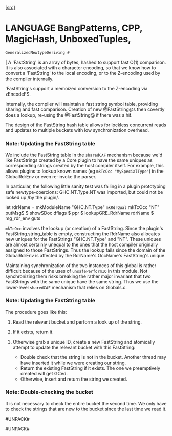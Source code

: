 [[src]](https://github.com/ghc/ghc/tree/master/compiler/utils/FastString.hs)
# LANGUAGE BangPatterns, CPP, MagicHash, UnboxedTuples,
    GeneralizedNewtypeDeriving #

|
A 'FastString' is an array of bytes, hashed to support fast O(1)
comparison.  It is also associated with a character encoding, so that
we know how to convert a 'FastString' to the local encoding, or to the
Z-encoding used by the compiler internally.

'FastString's support a memoized conversion to the Z-encoding via zEncodeFS.



Internally, the compiler will maintain a fast string symbol table, providing
sharing and fast comparison. Creation of new @FastString@s then covertly does a
lookup, re-using the @FastString@ if there was a hit.

The design of the FastString hash table allows for lockless concurrent reads
and updates to multiple buckets with low synchronization overhead.

### Note: Updating the FastString table



We include the FastString table in the `sharedCAF` mechanism because we'd like
FastStrings created by a Core plugin to have the same uniques as corresponding
strings created by the host compiler itself.  For example, this allows plugins
to lookup known names (eg `mkTcOcc "MySpecialType"`) in the GlobalRdrEnv or
even re-invoke the parser.

In particular, the following little sanity test was failing in a plugin
prototyping safe newtype-coercions: GHC.NT.Type.NT was imported, but could not
be looked up /by the plugin/.

   let rdrName = mkModuleName "GHC.NT.Type" `mkRdrQual` mkTcOcc "NT"
   putMsgS $ showSDoc dflags $ ppr $ lookupGRE_RdrName rdrName $ mg_rdr_env guts

`mkTcOcc` involves the lookup (or creation) of a FastString.  Since the
plugin's FastString.string_table is empty, constructing the RdrName also
allocates new uniques for the FastStrings "GHC.NT.Type" and "NT".  These
uniques are almost certainly unequal to the ones that the host compiler
originally assigned to those FastStrings.  Thus the lookup fails since the
domain of the GlobalRdrEnv is affected by the RdrName's OccName's FastString's
unique.

Maintaining synchronization of the two instances of this global is rather
difficult because of the uses of `unsafePerformIO` in this module.  Not
synchronizing them risks breaking the rather major invariant that two
FastStrings with the same unique have the same string. Thus we use the
lower-level `sharedCAF` mechanism that relies on Globals.c.



### Note: Updating the FastString table

The procedure goes like this:

1. Read the relevant bucket and perform a look up of the string.
2. If it exists, return it.
3. Otherwise grab a unique ID, create a new FastString and atomically attempt
   to update the relevant bucket with this FastString:

   * Double check that the string is not in the bucket. Another thread may have
     inserted it while we were creating our string.
   * Return the existing FastString if it exists. The one we preemptively
     created will get GCed.
   * Otherwise, insert and return the string we created.


### Note: Double-checking the bucket

It is not necessary to check the entire bucket the second time. We only have to
check the strings that are new to the bucket since the last time we read it.


#UNPACK#

#UNPACK#